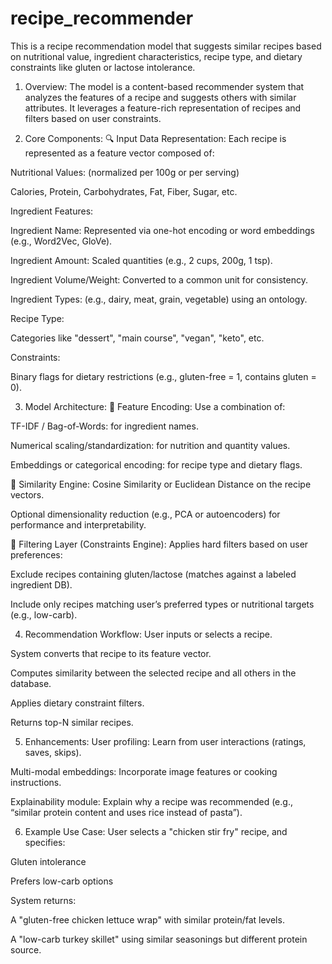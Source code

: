 # recipe_recommender
This is a recipe recommendation model that suggests similar recipes based on nutritional value, ingredient characteristics, recipe type, and dietary constraints like gluten or lactose intolerance.

1. Overview:
The model is a content-based recommender system that analyzes the features of a recipe and suggests others with similar attributes. It leverages a feature-rich representation of recipes and filters based on user constraints.

2. Core Components:
🔍 Input Data Representation:
Each recipe is represented as a feature vector composed of:

Nutritional Values: (normalized per 100g or per serving)

Calories, Protein, Carbohydrates, Fat, Fiber, Sugar, etc.

Ingredient Features:

Ingredient Name: Represented via one-hot encoding or word embeddings (e.g., Word2Vec, GloVe).

Ingredient Amount: Scaled quantities (e.g., 2 cups, 200g, 1 tsp).

Ingredient Volume/Weight: Converted to a common unit for consistency.

Ingredient Types: (e.g., dairy, meat, grain, vegetable) using an ontology.

Recipe Type:

Categories like "dessert", "main course", "vegan", "keto", etc.

Constraints:

Binary flags for dietary restrictions (e.g., gluten-free = 1, contains gluten = 0).

3. Model Architecture:
🔧 Feature Encoding:
Use a combination of:

TF-IDF / Bag-of-Words: for ingredient names.

Numerical scaling/standardization: for nutrition and quantity values.

Embeddings or categorical encoding: for recipe type and dietary flags.

🧠 Similarity Engine:
Cosine Similarity or Euclidean Distance on the recipe vectors.

Optional dimensionality reduction (e.g., PCA or autoencoders) for performance and interpretability.

🧼 Filtering Layer (Constraints Engine):
Applies hard filters based on user preferences:

Exclude recipes containing gluten/lactose (matches against a labeled ingredient DB).

Include only recipes matching user’s preferred types or nutritional targets (e.g., low-carb).

4. Recommendation Workflow:
User inputs or selects a recipe.

System converts that recipe to its feature vector.

Computes similarity between the selected recipe and all others in the database.

Applies dietary constraint filters.

Returns top-N similar recipes.

5. Enhancements:
User profiling: Learn from user interactions (ratings, saves, skips).

Multi-modal embeddings: Incorporate image features or cooking instructions.

Explainability module: Explain why a recipe was recommended (e.g., “similar protein content and uses rice instead of pasta”).

6. Example Use Case:
User selects a "chicken stir fry" recipe, and specifies:

Gluten intolerance

Prefers low-carb options

System returns:

A "gluten-free chicken lettuce wrap" with similar protein/fat levels.

A "low-carb turkey skillet" using similar seasonings but different protein source.
